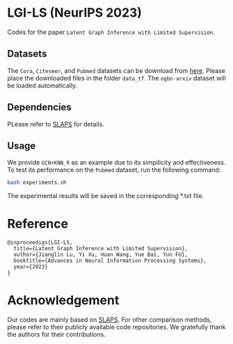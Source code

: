 # LGI-LS (NeurIPS 2023)
Codes for the paper `Latent Graph Inference with Limited Supervision`.

## Datasets

The `Cora`, `Citeseer`, and `Pubmed` datasets can be download from  [here](https://github.com/tkipf/gcn/tree/master/gcn/data). Please place the downloaded files in the folder `data_tf`. The `ogbn-arxiv` dataset will be loaded automatically.

## Dependencies

PLease refer to [SLAPS](https://github.com/BorealisAI/SLAPS-GNN/tree/main) for details.

## Usage

We provide `GCN+KNN_R` as an example due to its simpilicity and effectiveness. To test its performance on the `Pubmed` dataset, run the following command:

```bash
bash experiments.sh
```

The experimental results will be saved in the corresponding *.txt file.

# Reference

    @inproceedigs{LGI-LS,
      title={Latent Graph Inference with Limited Supervision},
      author={Jianglin Lu, Yi Xu, Huan Wang, Yue Bai, Yun FU},
      booktitle={Advances in Neural Information Processing Systems},
      year={2023}
    }

# Acknowledgement
Our codes are mainly based on [SLAPS](https://github.com/BorealisAI/SLAPS-GNN/tree/main). For other comparison methods, please refer to their publicly available code repositories. We gratefully thank the authors for their contributions. 
